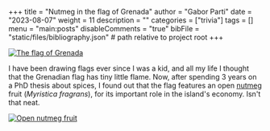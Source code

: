 +++
title = "Nutmeg in the flag of Grenada"
author = "Gabor Parti"
date = "2023-08-07"
weight = 11
description = ""
categories = ["trivia"]
tags = []
menu = "main:posts"
disableComments = "true"
bibFile = "static/files/bibliography.json" # path relative to project root
+++

[![The flag of Grenada](/images/grenada.png)](https://en.wikipedia.org/wiki/Flag_of_Grenada)

I have been drawing flags ever since I was a kid, and all my life I thought that the Grenadian flag has tiny little flame. Now, after spending 3 years on a PhD thesis about spices, I found out that the flag features an open [nutmeg](https://partigabor.github.io/spice/book/materials/nutmeg/) fruit (*Myristica fragrans*), for its important role in the island's economy. Isn't that neat.

[![Open nutmeg fruit](/images/open_nutmeg_3.jpg)](https://commons.wikimedia.org/wiki/File:NutmegStVincent2.jpg)

<!-- ***

# Bibliography

{{< bibliography cited >}} -->